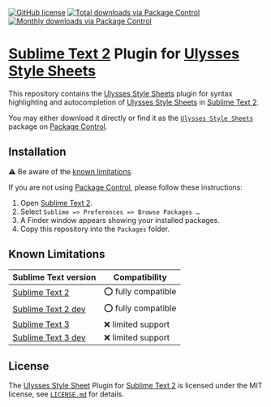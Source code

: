 [![GitHub license](https://img.shields.io/github/license/soulmen/ulss-sublime-plugin.svg?style=flat-square)](LICENSE.md)
[![Total downloads via Package Control](https://img.shields.io/packagecontrol/dt/Ulysses%20Style%20Sheets.svg?style=flat-square)](https://packagecontrol.io/packages/Ulysses%20Style%20Sheets)
[![Monthly downloads via Package Control](https://img.shields.io/packagecontrol/dm/Ulysses%20Style%20Sheets.svg?style=flat-square)](https://packagecontrol.io/packages/Ulysses%20Style%20Sheets)

# [Sublime Text 2](https://www.sublimetext.com/2) Plugin for [Ulysses Style Sheets](http://www.ulysses.app/styles)

This repository contains the [Ulysses Style Sheets](https://packagecontrol.io/packages/Ulysses%20Style%20Sheets) plugin for syntax highlighting and autocompletion of [Ulysses Style Sheets](http://www.ulysses.app/styles) in [Sublime Text 2](https://www.sublimetext.com/2).

You may either download it directly or find it as the [`Ulysses Style Sheets`](https://packagecontrol.io/packages/Ulysses%20Style%20Sheets) package on [Package Control](https://packagecontrol.io).

## Installation

:warning: Be aware of the [known limitations](#known-limitations).

If you are not using [Package Control](https://packagecontrol.io), please follow these instructions:

1. Open [Sublime Text 2](https://www.sublimetext.com/2).
2. Select `Sublime => Preferences => Browse Packages …`
3. A Finder window appears showing your installed packages.
4. Copy this repository into the `Packages` folder.

## Known Limitations

| Sublime Text version                                   |     Compatibility    |
|--------------------------------------------------------|----------------------|
| [Sublime Text 2](https://www.sublimetext.com/2)        | :o: fully compatible |
| [Sublime Text 2 dev](https://www.sublimetext.com/dev)  | :o: fully compatible |
| [Sublime Text 3](https://www.sublimetext.com/3)        | :x: limited support  |
| [Sublime Text 3 dev](https://www.sublimetext.com/3dev) | :x: limited support  |

## License

The [Ulysses Style Sheet](https://packagecontrol.io/packages/Ulysses%20Style%20Sheets) Plugin for [Sublime Text 2](https://www.sublimetext.com/2) is licensed under the MIT license, see [`LICENSE.md`](LICENSE.md) for details.
